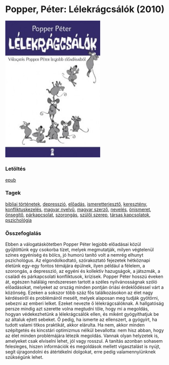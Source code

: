 # <a name="id_763">Popper, Péter: Lélekrágcsálók (2010)</a>
<img src="https://github.com/BercziSandor/calibre_lib/raw/main/libs/main/Popper%2C%20Peter/Lelekragcsalok%20%28763%29/cover.jpg" alt="cover" width="300"/>

### Letöltés
[epub](https://github.com/BercziSandor/calibre_lib/raw/main/libs/main/Popper%2C%20Peter/Lelekragcsalok%20%28763%29/Lelekragcsalok%20-%20Popper%2C%20Peter.epub)

### Tagek
[bibliai történetek](https://github.com/berczisandor/calibre_lib/blob/main/libs/main/tags/bibliai%20t%c3%b6rt%c3%a9netek.md), [depresszió](https://github.com/berczisandor/calibre_lib/blob/main/libs/main/tags/depresszi%c3%b3.md), [előadás](https://github.com/berczisandor/calibre_lib/blob/main/libs/main/tags/el%c5%91ad%c3%a1s.md), [ismeretterjesztő](https://github.com/berczisandor/calibre_lib/blob/main/libs/main/tags/ismeretterjeszt%c5%91.md), [keresztény](https://github.com/berczisandor/calibre_lib/blob/main/libs/main/tags/kereszt%c3%a9ny.md), [konfliktuskezelés](https://github.com/berczisandor/calibre_lib/blob/main/libs/main/tags/konfliktuskezel%c3%a9s.md), [magyar nyelvű](https://github.com/berczisandor/calibre_lib/blob/main/libs/main/tags/magyar%20nyelv%c5%b1.md), [magyar szerző](https://github.com/berczisandor/calibre_lib/blob/main/libs/main/tags/magyar%20szerz%c5%91.md), [nevelés](https://github.com/berczisandor/calibre_lib/blob/main/libs/main/tags/nevel%c3%a9s.md), [önismeret](https://github.com/berczisandor/calibre_lib/blob/main/libs/main/tags/%c3%b6nismeret.md), [önsegítő](https://github.com/berczisandor/calibre_lib/blob/main/libs/main/tags/%c3%b6nseg%c3%adt%c5%91.md), [párkapcsolat](https://github.com/berczisandor/calibre_lib/blob/main/libs/main/tags/p%c3%a1rkapcsolat.md), [szorongás](https://github.com/berczisandor/calibre_lib/blob/main/libs/main/tags/szorong%c3%a1s.md), [szülői szerep](https://github.com/berczisandor/calibre_lib/blob/main/libs/main/tags/sz%c3%bcl%c5%91i%20szerep.md), [társas kapcsolatok](https://github.com/berczisandor/calibre_lib/blob/main/libs/main/tags/t%c3%a1rsas%20kapcsolatok.md), [pszichológia](https://github.com/berczisandor/calibre_lib/blob/main/libs/main/tags/pszichol%c3%b3gia.md)

### Összefoglalás
<div>
<p>Ebben ​a válogatáskötetben Popper Péter legjobb előadásai közül gyűjtöttünk egy csokorba tízet, melyek megmutatják, milyen végtelenül színes egyéniség és bölcs, jó humorú tanító volt a nemrég elhunyt pszichológus. Az elgondolkodtató, szórakoztató fejezetek hétköznapi életünk egy-egy fontos témájára épülnek, ilyen például a félelem, a szorongás, a depresszió, az egyéni és kollektív hazugságok, a játszmák, a családi és párkapcsolati konfliktusok, krízisek. Popper Péter hosszú éveken át, egészen haláláig rendszeresen tartott a széles nyilvánosságnak szóló előadásokat, melyeket az ország minden pontján óriási érdeklődéssel várt a közönség. Ezeken a sokszor több száz fős találkozásokon az élet nagy kérdéseiről és problémáiról mesélt, melyek alaposan meg tudják gyötörni, sebezni az emberi lelket. Ezeket nevezte ő lélekrágcsálóknak. A hallgatóság persze mindig azt szerette volna megtudni tőle, hogy mi a megoldás, hogyan védekezhetünk a lélekrágcsálók ellen, és miként gyógyíthatjuk be az általuk ejtett sebeket. Ő pedig, ha ismerte az ellenszert, a gyógyírt, ha tudott valami titkos praktikát, akkor elárulta. Ha nem, akkor minden szépítgetés és kincstári optimizmus nélkül bevallotta: nem hisz abban, hogy az élet minden problémájára létezik megoldás. Vannak olyan helyzetek is, amelyeket csak elviselni lehet, jól vagy rosszul. A tanítás azonban sohasem felesleges, hiszen információk és megoldások mellett vigasztalást is nyújt, segít újragondolni és átértékelni dolgokat, erre pedig valamennyiünknek szükségünk lehet.</p></div>


